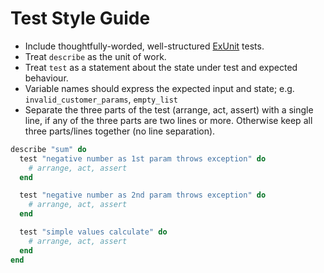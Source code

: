 # Test Style Guide

* Include thoughtfully-worded, well-structured [ExUnit](https://hexdocs.pm/ex_unit/ExUnit.html)
  tests.
* Treat `describe` as the unit of work.
* Treat `test` as a statement about the state under test and expected behaviour.
* Variable names should express the expected input and state; e.g. `invalid_customer_params`,
`empty_list`
* Separate the three parts of the test (arrange, act, assert) with a single line, if any of the three parts are two
  lines or more. Otherwise keep all three parts/lines together (no line separation).

```elixir
describe "sum" do
  test "negative number as 1st param throws exception" do
    # arrange, act, assert
  end

  test "negative number as 2nd param throws exception" do
    # arrange, act, assert    
  end

  test "simple values calculate" do
    # arrange, act, assert    
  end
end
```
